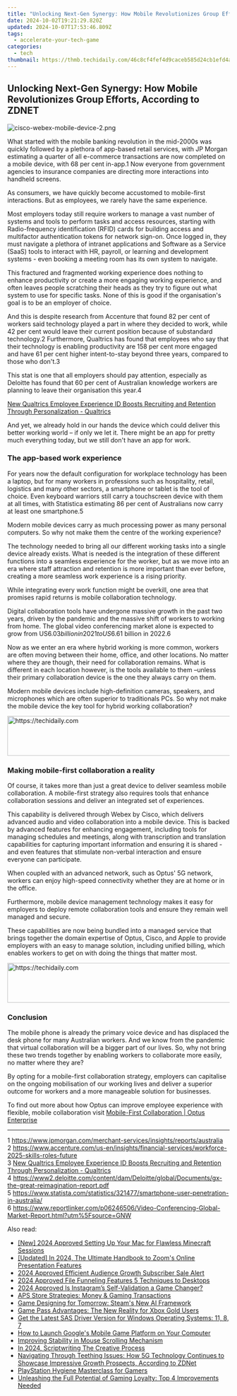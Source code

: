 ```yaml
---
title: "Unlocking Next-Gen Synergy: How Mobile Revolutionizes Group Efforts, According to ZDNET"
date: 2024-10-02T19:21:29.820Z
updated: 2024-10-07T17:53:46.809Z
tags:
  - accelerate-your-tech-game
categories:
  - tech
thumbnail: https://thmb.techidaily.com/46c8cf4fef4d9caceb585d24cb1efd4ab3d96a7a079f3d76d0f775d7c744fc08.jpg
---
```


## Unlocking Next-Gen Synergy: How Mobile Revolutionizes Group Efforts, According to ZDNET

![cisco-webex-mobile-device-2.png](https://www.zdnet.com/a/img/resize/0d2d78e6130028979ca511d711b9cb05f634a8d0/2023/02/18/e25cccb1-eebf-4b87-b498-b968e1816301/cisco-webex-mobile-device-2.png?auto=webp&width=1280)

What started with the mobile banking revolution in the mid-2000s was quickly followed by a plethora of app-based retail services, with JP Morgan estimating a quarter of all e-commerce transactions are now completed on a mobile device, with 68 per cent in-app.1 Now everyone from government agencies to insurance companies are directing more interactions into handheld screens. 

As consumers, we have quickly become accustomed to mobile-first interactions. But as employees, we rarely have the same experience. 

Most employers today still require workers to manage a vast number of systems and tools to perform tasks and access resources, starting with Radio-frequency identification (RFID) cards for building access and multifactor authentication tokens for network sign-on. Once logged in, they must navigate a plethora of intranet applications and Software as a Service (SaaS) tools to interact with HR, payroll, or learning and development systems - even booking a meeting room has its own system to navigate. 

This fractured and fragmented working experience does nothing to enhance productivity or create a more engaging working experience, and often leaves people scratching their heads as they try to figure out what system to use for specific tasks. None of this is good if the organisation's goal is to be an employer of choice.

And this is despite research from Accenture that found 82 per cent of workers said technology played a part in where they decided to work, while 42 per cent would leave their current position because of substandard technology.2 Furthermore, Qualtrics has found that employees who say that their technology is enabling productivity are 158 per cent more engaged and have 61 per cent higher intent-to-stay beyond three years, compared to those who don't.3

This stat is one that all employers should pay attention, especially as Deloitte has found that 60 per cent of Australian knowledge workers are planning to leave their organisation this year.4

[New Qualtrics Employee Experience ID Boosts Recruiting and Retention Through Personalization - Qualtrics](https://www.qualtrics.com/news/new-qualtrics-employee-experience-id-boosts-recruiting-and-retention-through-personalization/#:~:text=Employees%20who%20say%20that%20their,longer%20they%20intend%20to%20stay)

And yet, we already hold in our hands the device which could deliver this better working world – if only we let it. There might be an app for pretty much everything today, but we still don't have an app for work.

### The app-based work experience

For years now the default configuration for workplace technology has been a laptop, but for many workers in professions such as hospitality, retail, logistics and many other sectors, a smartphone or tablet is the tool of choice. Even keyboard warriors still carry a touchscreen device with them at all times, with Statistica estimating 86 per cent of Australians now carry at least one smartphone.5

Modern mobile devices carry as much processing power as many personal computers. So why not make them the centre of the working experience?

The technology needed to bring all our different working tasks into a single device already exists. What is needed is the integration of these different functions into a seamless experience for the worker, but as we move into an era where staff attraction and retention is more important than ever before, creating a more seamless work experience is a rising priority.

While integrating every work function might be overkill, one area that promises rapid returns is mobile collaboration technology.

Digital collaboration tools have undergone massive growth in the past two years, driven by the pandemic and the massive shift of workers to working from home. The global video conferencing market alone is expected to grow from US$6.03 billion in 2021 to US$6.61 billion in 2022.6

Now as we enter an era where hybrid working is more common, workers are often moving between their home, office, and other locations. No matter where they are though, their need for collaboration remains. What is different in each location however, is the tools available to them –unless their primary collaboration device is the one they always carry on them.

Modern mobile devices include high-definition cameras, speakers, and microphones which are often superior to traditionals PCs. So why not make the mobile device the key tool for hybrid working collaboration?

<!-- affiliate ads begin -->
<a href="https://appsumo.8odi.net/c/5597632/2151873/7443" target="_top" id="2151873">
  <img src="//a.impactradius-go.com/display-ad/7443-2151873" border="0" alt="https://techidaily.com" width="728" height="90"/>
</a>
<img height="0" width="0" src="https://appsumo.8odi.net/i/5597632/2151873/7443" style="position:absolute;visibility:hidden;" border="0" />
<!-- affiliate ads end -->

### Making mobile-first collaboration a reality

Of course, it takes more than just a great device to deliver seamless mobile collaboration. A mobile-first strategy also requires tools that enhance collaboration sessions and deliver an integrated set of experiences.

This capability is delivered through Webex by Cisco, which delivers advanced audio and video collaboration into a mobile device. This is backed by advanced features for enhancing engagement, including tools for managing schedules and meetings, along with transcription and translation capabilities for capturing important information and ensuring it is shared - and even features that stimulate non-verbal interaction and ensure everyone can participate.

When coupled with an advanced network, such as Optus' 5G network, workers can enjoy high-speed connectivity whether they are at home or in the office.

Furthermore, mobile device management technology makes it easy for employers to deploy remote collaboration tools and ensure they remain well managed and secure.

These capabilities are now being bundled into a managed service that brings together the domain expertise of Optus, Cisco, and Apple to provide employers with an easy to manage solution, including unified billing, which enables workers to get on with doing the things that matter most.

<!-- affiliate ads begin -->
<a href="https://appsumo.8odi.net/c/5597632/2087389/7443" target="_top" id="2087389">
  <img src="//a.impactradius-go.com/display-ad/7443-2087389" border="0" alt="https://techidaily.com" width="728" height="90"/>
</a>
<img height="0" width="0" src="https://appsumo.8odi.net/i/5597632/2087389/7443" style="position:absolute;visibility:hidden;" border="0" />
<!-- affiliate ads end -->

### Conclusion

The mobile phone is already the primary voice device and has displaced the desk phone for many Australian workers. And we know from the pandemic that virtual collaboration will be a bigger part of our lives. So, why not bring these two trends together by enabling workers to collaborate more easily, no matter where they are?

By opting for a mobile-first collaboration strategy, employers can capitalise on the ongoing mobilisation of our working lives and deliver a superior outcome for workers and a more manageable solution for businesses.

To find out more about how Optus can improve employee experience with flexible, mobile collaboration visit [Mobile-First Collaboration | Optus Enterprise](https://www.optus.com.au/enterprise/mobility/unified-communications/mobile-first-collaboration)

---

1 <https://www.jpmorgan.com/merchant-services/insights/reports/australia>   
2 <https://www.accenture.com/us-en/insights/financial-services/workforce-2025-skills-roles-future>   
3 [New Qualtrics Employee Experience ID Boosts Recruiting and Retention Through Personalization - Qualtrics](https://www.qualtrics.com/news/new-qualtrics-employee-experience-id-boosts-recruiting-and-retention-through-personalization/#:~:text=Employees%20who%20say%20that%20their,longer%20they%20intend%20to%20stay)   
4 <https://www2.deloitte.com/content/dam/Deloitte/global/Documents/gx-the-great-reimagination-report.pdf>   
5 <https://www.statista.com/statistics/321477/smartphone-user-penetration-in-australia/>   
6 <https://www.reportlinker.com/p06246506/Video-Conferencing-Global-Market-Report.html?utm%5Fsource=GNW>

<ins class="adsbygoogle"
     style="display:block"
     data-ad-format="autorelaxed"
     data-ad-client="ca-pub-7571918770474297"
     data-ad-slot="1223367746"></ins>

<ins class="adsbygoogle"
     style="display:block"
     data-ad-client="ca-pub-7571918770474297"
     data-ad-slot="8358498916"
     data-ad-format="auto"
     data-full-width-responsive="true"></ins>

<span class="atpl-alsoreadstyle">Also read:</span>
<div><ul>
<li><a href="https://screen-activity-recording.techidaily.com/new-2024-approved-setting-up-your-mac-for-flawless-minecraft-sessions/"><u>[New] 2024 Approved Setting Up Your Mac for Flawless Minecraft Sessions</u></a></li>
<li><a href="https://fox-access.techidaily.com/updated-in-2024-the-ultimate-handbook-to-zooms-online-presentation-features/"><u>[Updated] In 2024, The Ultimate Handbook to Zoom's Online Presentation Features</u></a></li>
<li><a href="https://youtube-lab.techidaily.com/approved-efficient-audience-growth-subscriber-sale-alert/"><u>2024 Approved Efficient Audience Growth Subscriber Sale Alert</u></a></li>
<li><a href="https://some-techniques.techidaily.com/2024-approved-file-funneling-features-5-techniques-to-desktops/"><u>2024 Approved File Funneling Features 5 Techniques to Desktops</u></a></li>
<li><a href="https://instagram-clips.techidaily.com/2024-approved-is-instagrams-self-validation-a-game-changer/"><u>2024 Approved Is Instagram’s Self-Validation a Game Changer?</u></a></li>
<li><a href="https://games-able.techidaily.com/aps-store-strategies-money-and-gaming-transactions/"><u>APS Store Strategies: Money & Gaming Transactions</u></a></li>
<li><a href="https://games-able.techidaily.com/game-designing-for-tomorrow-steams-new-ai-framework/"><u>Game Designing for Tomorrow: Steam's New AI Framework</u></a></li>
<li><a href="https://games-able.techidaily.com/game-pass-advantages-the-new-reality-for-xbox-gold-users/"><u>Game Pass Advantages: The New Reality for Xbox Gold Users</u></a></li>
<li><a href="https://win-amazing.techidaily.com/get-the-latest-sas-driver-version-for-windows-operating-systems-11-8-7/"><u>Get the Latest SAS Driver Version for Windows Operating Systems: 11, 8, 7</u></a></li>
<li><a href="https://games-able.techidaily.com/how-to-launch-googles-mobile-game-platform-on-your-computer/"><u>How to Launch Google's Mobile Game Platform on Your Computer</u></a></li>
<li><a href="https://games-able.techidaily.com/improving-stability-in-mouse-scrolling-mechanism/"><u>Improving Stability in Mouse Scrolling Mechanism</u></a></li>
<li><a href="https://extra-support.techidaily.com/in-2024-scriptwriting-the-creative-process/"><u>In 2024, Scriptwriting The Creative Process</u></a></li>
<li><a href="https://technical-tips.techidaily.com/navigating-through-teething-issues-how-5g-technology-continues-to-showcase-impressive-growth-prospects-according-to-zdnet/"><u>Navigating Through Teething Issues: How 5G Technology Continues to Showcase Impressive Growth Prospects, According to ZDNet</u></a></li>
<li><a href="https://games-able.techidaily.com/playstation-hygiene-masterclass-for-gamers/"><u>PlayStation Hygiene Masterclass for Gamers</u></a></li>
<li><a href="https://games-able.techidaily.com/unleashing-the-full-potential-of-gaming-loyalty-top-4-improvements-needed/"><u>Unleashing the Full Potential of Gaming Loyalty: Top 4 Improvements Needed</u></a></li>
</ul></div>

